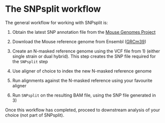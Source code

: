 # The SNPsplit workflow

The general workflow for working with SNPsplit is:

1. Obtain the latest SNP annotation file from the [Mouse Genomes Project](https://www.mousegenomes.org/)

2. Download the Mouse reference genome from Ensembl ([GRCm39](https://ftp.ensembl.org/pub/release-108/fasta/mus_musculus/dna/))

3. Create an N-masked reference genome using the VCF file from 1) (either single strain or dual hybrid). This step creates the SNP file required for the `SNPsplit` step

4. Use aligner of choice to index the new N-masked reference genome

5. Run alignments against the N-masked reference using your favourite aligner

6. Run `SNPsplit` on the resulting BAM file, using the SNP file generated in 3)


Once this workflow has completed, proceed to downstream analysis of your choice (not part of SNPsplit).
